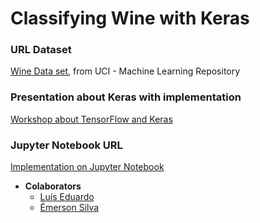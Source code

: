 # Classifying Wine with Keras

### URL Dataset
[Wine Data set](https://archive.ics.uci.edu/ml/datasets/wine), from UCI - Machine Learning Repository

### Presentation about Keras with implementation
[Workshop about TensorFlow and Keras](https://luiseduardogfranca.github.io/workshop-tensorflow/)

### Jupyter Notebook URL

[Implementation on Jupyter Notebook](https://github.com/luiseduardogfranca/classifying-wine/blob/master/classinfying-wine-keras.ipynb)

* **Colaborators**
  * [Luís Eduardo](https://github.com/luiseduardogfranca/)
  * [Émerson Silva](https://www.google.com)
